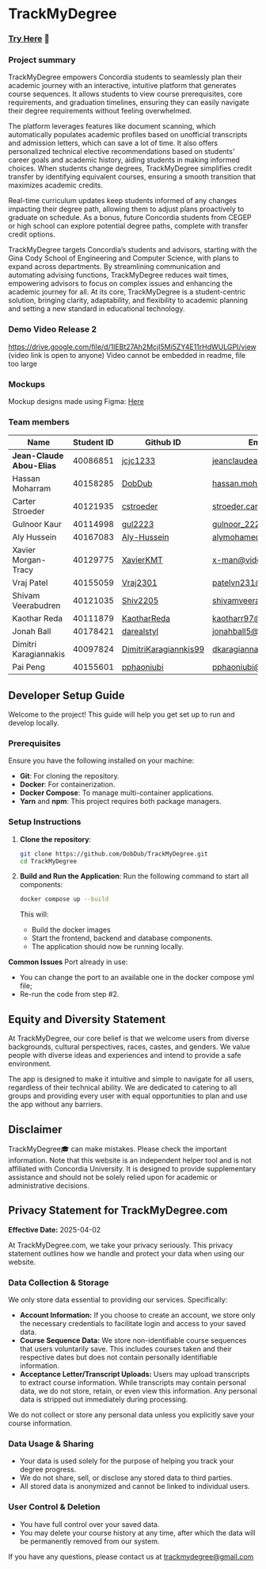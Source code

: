 # TrackMyDegree
### **[Try Here](https://trackmydegree.com)** 🚀
### Project summary

TrackMyDegree empowers Concordia students to seamlessly plan their academic journey with an interactive, intuitive platform that generates course sequences. It allows students to view course prerequisites, core requirements, and graduation timelines, ensuring they can easily navigate their degree requirements without feeling overwhelmed.

The platform leverages features like document scanning, which automatically populates academic profiles based on unofficial transcripts and admission letters, which can save a lot of time. It also offers personalized technical elective recommendations based on students' career goals and academic history, aiding students in making informed choices. When students change degrees, TrackMyDegree simplifies credit transfer by identifying equivalent courses, ensuring a smooth transition that maximizes academic credits.

Real-time curriculum updates keep students informed of any changes impacting their degree path, allowing them to adjust plans proactively to graduate on schedule. As a bonus, future Concordia students from CEGEP or high school can explore potential degree paths, complete with transfer credit options.

TrackMyDegree targets Concordia’s students and advisors, starting with the Gina Cody School of Engineering and Computer Science, with plans to expand across departments. By streamlining communication and automating advising functions, TrackMyDegree reduces wait times, empowering advisors to focus on complex issues and enhancing the academic journey for all. At its core, TrackMyDegree is a student-centric solution, bringing clarity, adaptability, and flexibility to academic planning and setting a new standard in educational technology.

### Demo Video Release 2

https://drive.google.com/file/d/1lEBt27Ah2McjI5Mi5ZY4E11rHdWULGPI/view (video link is open to anyone) Video cannot be embedded in readme, file too large

### Mockups

Mockup designs made using Figma: [Here](https://www.figma.com/design/sgd3C3BYEPqSounsuIq6Kp/TrackMyDegree?node-id=0-1&t=eBk2gECMGuouPf0m-1)



### Team members

| Name                       | Student ID | Github ID                                                                         | Email Adress                  |
| -------------------------- | ---------- | --------------------------------------------------------------------------------- | ----------------------------- |
| **Jean-Claude Abou-Elias** | 40086851   | [jcjc1233](https://github.com/DobDub/TrackMyDegree/commits?author=jcjc1233)       | jeanclaudeabouelias@gmail.com |
| Hassan Moharram            | 40158285   | [DobDub](https://github.com/DobDub/TrackMyDegree/commits?author=DobDub)           | hassan.moharram@hotmail.com   |
| Carter Stroeder            | 40121935   | [cstroeder](https://github.com/DobDub/TrackMyDegree/commits?author=cstroeder)     | stroeder.carter@gmail.com     |
| Gulnoor Kaur               | 40114998   | [gul2223](https://github.com/DobDub/TrackMyDegree/commits?author=gul2223)         | gulnoor_2223@rediffmail.com   |
| Aly Hussein                | 40167083   | [Aly-Hussein](https://github.com/DobDub/TrackMyDegree/commits?author=Aly-Hussein) | alymohameduc@hotmail.co.uk    |
| Xavier Morgan-Tracy        | 40129775   | [XavierKMT](https://github.com/DobDub/TrackMyDegree/commits?author=XavierKMT)     | x-man@videotron.ca            |
| Vraj Patel                 | 40155059   | [Vraj2301](https://github.com/Vraj2301)                                           | patelvn231@gmail.com          |
| Shivam Veerabudren         | 40121035   | [Shiv2205](https://github.com/Shiv2205)                                           | shivamveerabudren@gmail.com   |
| Kaothar Reda               | 40111879   | [KaotharReda](https://github.com/KaotharReda)                                     | kaotharr97@gmail.com          |
| Jonah Ball                 | 40178421   | [darealstyl](https://github.com/darealstyl)                                       | jonahball5@hotmail.com        |
| Dimitri Karagiannakis      | 40097824   | [DimitriKaragiannkis99](https://github.com/DimitriKaragiannakis99)                | dkaragiannakis99@gmail.com    |
| Pai Peng                   | 40155601   | [pphaoniubi](https://github.com/pphaoniubi)                                       | pphaoniubi@gmail.com          |

## Developer Setup Guide

Welcome to the project! This guide will help you get set up to run and develop locally.

### Prerequisites

Ensure you have the following installed on your machine:

- **Git**: For cloning the repository.
- **Docker**: For containerization.
- **Docker Compose**: To manage multi-container applications.
- **Yarn** and **npm**: This project requires both package managers.

### Setup Instructions

1. **Clone the repository**:

   ```bash
   git clone https://github.com/DobDub/TrackMyDegree.git
   cd TrackMyDegree
   ```

2. **Build and Run the Application**:
   Run the following command to start all components:

   ```bash
   docker compose up --build
   ```

   This will:

   - Build the docker images
   - Start the frontend, backend and database components.
   - The application should now be running locally.

**Common Issues**
Port already in use:

- You can change the port to an available one in the docker compose yml file;
- Re-run the code from step #2.

## Equity and Diversity Statement

At TrackMyDegree, our core belief is that we welcome users from diverse backgrounds, cultural perspectives, races, castes, and genders. We value people with diverse ideas and experiences and intend to provide a safe environment. 
  
The app is designed to make it intuitive and simple to navigate for all users, regardless of their technical ability. We are dedicated to catering to all groups and providing every user with equal opportunities to plan and use the app without any barriers.

## Disclaimer

TrackMyDegree🎓 can make mistakes. Please check the important information. 
Note that this website is an independent helper tool and is not affiliated with Concordia University. 
It is designed to provide supplementary assistance and should not be solely relied upon for academic or administrative decisions.

## Privacy Statement for TrackMyDegree.com

**Effective Date:** 2025-04-02

At TrackMyDegree.com, we take your privacy seriously. This privacy statement outlines how we handle and protect your data when using our website.

### Data Collection & Storage
We only store data essential to providing our services. Specifically:
- **Account Information:** If you choose to create an account, we store only the necessary credentials to facilitate login and access to your saved data.
- **Course Sequence Data:** We store non-identifiable course sequences that users voluntarily save. This includes courses taken and their respective dates but does not contain personally identifiable information.
- **Acceptance Letter/Transcript Uploads:** Users may upload transcripts to extract course information. While transcripts may contain personal data, we do not store, retain, or even view this information. Any personal data is stripped out immediately during processing.

We do not collect or store any personal data unless you explicitly save your course information.

### Data Usage & Sharing
- Your data is used solely for the purpose of helping you track your degree progress.
- We do not share, sell, or disclose any stored data to third parties.
- All stored data is anonymized and cannot be linked to individual users.

### User Control & Deletion
- You have full control over your saved data.
- You may delete your course history at any time, after which the data will be permanently removed from our system.

If you have any questions, please contact us at trackmydegree@gmail.com

